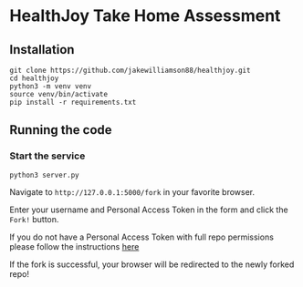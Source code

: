 # HealthJoy Take Home Assessment

## Installation

```
git clone https://github.com/jakewilliamson88/healthjoy.git
cd healthjoy
python3 -m venv venv
source venv/bin/activate
pip install -r requirements.txt
```


## Running the code

### Start the service
```
python3 server.py
```

Navigate to `http://127.0.0.1:5000/fork` in your favorite browser.

Enter your username and Personal Access Token in the form and click the `Fork!` button.

If you do not have a Personal Access Token with full repo permissions please follow the instructions [here](https://docs.github.com/en/github/authenticating-to-github/creating-a-personal-access-token)

If the fork is successful, your browser will be redirected to the newly forked repo!
